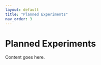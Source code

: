 ```yaml
---
layout: default
title: "Planned Experiments"
nav_order: 3
---
```


# Planned Experiments

Content goes here.

